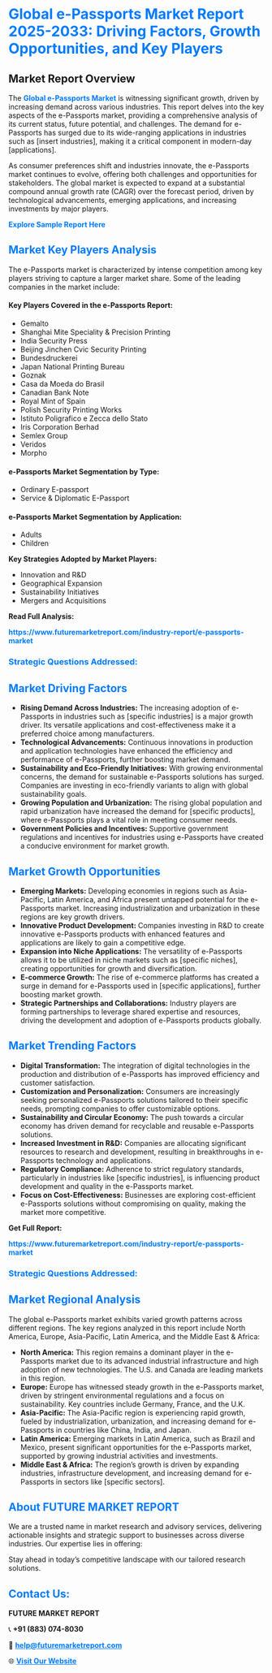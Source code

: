 <h1 style="color: #007BFF;">Global e-Passports Market Report 2025-2033: Driving Factors, Growth Opportunities, and Key Players</h1>

<section id="overview">
<h2>Market Report Overview</h2>
<p>The <a href="https://www.futuremarketreport.com/industry-report/e-passports-market" style="color: #007BFF; text-decoration: none;"><strong>Global e-Passports Market</strong></a> is witnessing significant growth, driven by increasing demand across various industries. This report delves into the key aspects of the e-Passports market, providing a comprehensive analysis of its current status, future potential, and challenges. The demand for e-Passports has surged due to its wide-ranging applications in industries such as [insert industries], making it a critical component in modern-day [applications].</p>
<p>As consumer preferences shift and industries innovate, the e-Passports market continues to evolve, offering both challenges and opportunities for stakeholders. The global market is expected to expand at a substantial compound annual growth rate (CAGR) over the forecast period, driven by technological advancements, emerging applications, and increasing investments by major players.</p>
</section>

<section id="overview">
<p><a href="https://www.futuremarketreport.com/request-sample/reportId=51305" style="color: #007BFF; text-decoration: none;"><strong>Explore Sample Report Here</strong></a></p>
</section>

<section id="key-players">
<h2 style="color: #007BFF;">Market Key Players Analysis</h2>
<p>The e-Passports market is characterized by intense competition among key players striving to capture a larger market share. Some of the leading companies in the market include:</p>
<h4>Key Players Covered in the e-Passports Report:</h4>
<ul><li>Gemalto</li><li>Shanghai Mite Speciality &amp; Precision Printing</li><li>India Security Press</li><li>Beijing Jinchen Cvic Security Printing</li><li>Bundesdruckerei</li><li>Japan National Printing Bureau</li><li>Goznak</li><li>Casa da Moeda do Brasil</li><li>Canadian Bank Note</li><li>Royal Mint of Spain</li><li>Polish Security Printing Works</li><li>Istituto Poligrafico e Zecca dello Stato</li><li>Iris Corporation Berhad</li><li>Semlex Group</li><li>Veridos</li><li>Morpho</li></ul>
<h4>e-Passports Market Segmentation by Type:</h4>
<ul><li>Ordinary E-passport</li><li>Service &amp; Diplomatic E-Passport</li></ul>

<h4>e-Passports Market Segmentation by Application:</h4>
<ul><li>Adults</li><li>Children</li></ul>
<p><strong>Key Strategies Adopted by Market Players:</strong></p>
<ul>
<li>Innovation and R&D</li>
<li>Geographical Expansion</li>
<li>Sustainability Initiatives</li>
<li>Mergers and Acquisitions</li>
</ul>
</section>

<section>
<p><strong>Read Full Analysis: </strong></p><a href="https://www.futuremarketreport.com/industry-report/e-passports-market" style="color: #007BFF; text-decoration: none;"><strong>https://www.futuremarketreport.com/industry-report/e-passports-market</strong></a>
<h3 style="color: #007BFF;">Strategic Questions Addressed:</h3>
</section>

<section id="driving-factors">
<h2 style="color: #007BFF;">Market Driving Factors</h2>
<ul>
<li><strong>Rising Demand Across Industries:</strong> The increasing adoption of e-Passports in industries such as [specific industries] is a major growth driver. Its versatile applications and cost-effectiveness make it a preferred choice among manufacturers.</li>
<li><strong>Technological Advancements:</strong> Continuous innovations in production and application technologies have enhanced the efficiency and performance of e-Passports, further boosting market demand.</li>
<li><strong>Sustainability and Eco-Friendly Initiatives:</strong> With growing environmental concerns, the demand for sustainable e-Passports solutions has surged. Companies are investing in eco-friendly variants to align with global sustainability goals.</li>
<li><strong>Growing Population and Urbanization:</strong> The rising global population and rapid urbanization have increased the demand for [specific products], where e-Passports plays a vital role in meeting consumer needs.</li>
<li><strong>Government Policies and Incentives:</strong> Supportive government regulations and incentives for industries using e-Passports have created a conducive environment for market growth.</li>
</ul>
</section>

<section id="growth-opportunities">
<h2 style="color: #007BFF;">Market Growth Opportunities</h2>
<ul>
<li><strong>Emerging Markets:</strong> Developing economies in regions such as Asia-Pacific, Latin America, and Africa present untapped potential for the e-Passports market. Increasing industrialization and urbanization in these regions are key growth drivers.</li>
<li><strong>Innovative Product Development:</strong> Companies investing in R&D to create innovative e-Passports products with enhanced features and applications are likely to gain a competitive edge.</li>
<li><strong>Expansion into Niche Applications:</strong> The versatility of e-Passports allows it to be utilized in niche markets such as [specific niches], creating opportunities for growth and diversification.</li>
<li><strong>E-commerce Growth:</strong> The rise of e-commerce platforms has created a surge in demand for e-Passports used in [specific applications], further boosting market growth.</li>
<li><strong>Strategic Partnerships and Collaborations:</strong> Industry players are forming partnerships to leverage shared expertise and resources, driving the development and adoption of e-Passports products globally.</li>
</ul>
</section>

<section id="trending-factors">
<h2 style="color: #007BFF;">Market Trending Factors</h2>
<ul>
<li><strong>Digital Transformation:</strong> The integration of digital technologies in the production and distribution of e-Passports has improved efficiency and customer satisfaction.</li>
<li><strong>Customization and Personalization:</strong> Consumers are increasingly seeking personalized e-Passports solutions tailored to their specific needs, prompting companies to offer customizable options.</li>
<li><strong>Sustainability and Circular Economy:</strong> The push towards a circular economy has driven demand for recyclable and reusable e-Passports solutions.</li>
<li><strong>Increased Investment in R&D:</strong> Companies are allocating significant resources to research and development, resulting in breakthroughs in e-Passports technology and applications.</li>
<li><strong>Regulatory Compliance:</strong> Adherence to strict regulatory standards, particularly in industries like [specific industries], is influencing product development and quality in the e-Passports market.</li>
<li><strong>Focus on Cost-Effectiveness:</strong> Businesses are exploring cost-efficient e-Passports solutions without compromising on quality, making the market more competitive.</li>
</ul>
</section>

<section>
<p><strong>Get Full Report: </strong></p><a href="https://www.futuremarketreport.com/industry-report/e-passports-market" style="color: #007BFF; text-decoration: none;"><strong>https://www.futuremarketreport.com/industry-report/e-passports-market</strong></a>
<h3 style="color: #007BFF;">Strategic Questions Addressed:</h3>
</section>


<section id="regional-analysis">
<h2 style="color: #007BFF;">Market Regional Analysis</h2>
<p>The global e-Passports market exhibits varied growth patterns across different regions. The key regions analyzed in this report include North America, Europe, Asia-Pacific, Latin America, and the Middle East & Africa:</p>
<ul>
<li><strong>North America:</strong> This region remains a dominant player in the e-Passports market due to its advanced industrial infrastructure and high adoption of new technologies. The U.S. and Canada are leading markets in this region.</li>
<li><strong>Europe:</strong> Europe has witnessed steady growth in the e-Passports market, driven by stringent environmental regulations and a focus on sustainability. Key countries include Germany, France, and the U.K.</li>
<li><strong>Asia-Pacific:</strong> The Asia-Pacific region is experiencing rapid growth, fueled by industrialization, urbanization, and increasing demand for e-Passports in countries like China, India, and Japan.</li>
<li><strong>Latin America:</strong> Emerging markets in Latin America, such as Brazil and Mexico, present significant opportunities for the e-Passports market, supported by growing industrial activities and investments.</li>
<li><strong>Middle East & Africa:</strong> The region’s growth is driven by expanding industries, infrastructure development, and increasing demand for e-Passports in sectors like [specific sectors].</li>
</ul>
</section>

<footer>
<h2 style="color: #007BFF;">About FUTURE MARKET REPORT</h2>
<p>We are a trusted name in market research and advisory services, delivering actionable insights and strategic support to businesses across diverse industries. Our expertise lies in offering:</p>

<p>Stay ahead in today’s competitive landscape with our tailored research solutions.</p>

<h2 style="color: #007BFF;">Contact Us:</h2>
<p><strong>FUTURE MARKET REPORT</strong></p>
<p>📞 <strong>+91 (883) 074-8030</strong></p>
<p>📧 <strong><a href="mailto:help@futuremarketreport.com" style="color: #007BFF;">help@futuremarketreport.com</a></strong></p>
<p>🌐 <strong><a href="https://www.futuremarketreport.com/" style="color: #007BFF;">Visit Our Website</a></strong></p>
</footer>